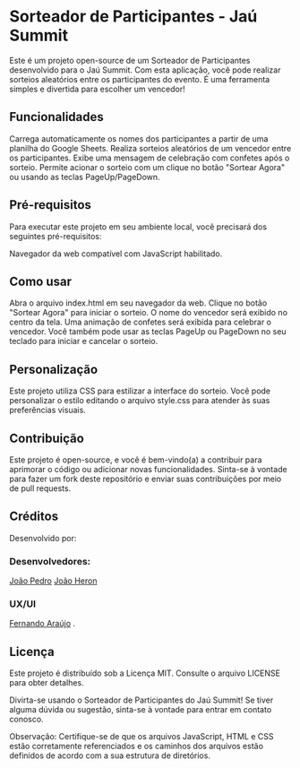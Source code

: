 # Sorteador de Participantes - Jaú Summit
Este é um projeto open-source de um Sorteador de Participantes desenvolvido para o Jaú Summit. Com esta aplicação, você pode realizar sorteios aleatórios entre os participantes do evento. É uma ferramenta simples e divertida para escolher um vencedor!

## Funcionalidades
Carrega automaticamente os nomes dos participantes a partir de uma planilha do Google Sheets.
Realiza sorteios aleatórios de um vencedor entre os participantes.
Exibe uma mensagem de celebração com confetes após o sorteio.
Permite acionar o sorteio com um clique no botão "Sortear Agora" ou usando as teclas PageUp/PageDown.

## Pré-requisitos
Para executar este projeto em seu ambiente local, você precisará dos seguintes pré-requisitos:

Navegador da web compatível com JavaScript habilitado.

## Como usar
Abra o arquivo index.html em seu navegador da web.
Clique no botão "Sortear Agora" para iniciar o sorteio.
O nome do vencedor será exibido no centro da tela.
Uma animação de confetes será exibida para celebrar o vencedor.
Você também pode usar as teclas PageUp ou PageDown no seu teclado para iniciar e cancelar o sorteio.

## Personalização
Este projeto utiliza CSS para estilizar a interface do sorteio. Você pode personalizar o estilo editando o arquivo style.css para atender às suas preferências visuais.

## Contribuição
Este projeto é open-source, e você é bem-vindo(a) a contribuir para aprimorar o código ou adicionar novas funcionalidades. Sinta-se à vontade para fazer um fork deste repositório e enviar suas contribuições por meio de pull requests.

## Créditos
Desenvolvido por:

### Desenvolvedores:
[João Pedro](https://www.linkedin.com/in/joa7b/)
[João Heron](https://github.com/JoaoVictorHeron)

### UX/UI
[Fernando Araújo](https://www.linkedin.com/in/araujofer/) .

## Licença
Este projeto é distribuído sob a Licença MIT. Consulte o arquivo LICENSE para obter detalhes.

Divirta-se usando o Sorteador de Participantes do Jaú Summit! Se tiver alguma dúvida ou sugestão, sinta-se à vontade para entrar em contato conosco.

Observação: Certifique-se de que os arquivos JavaScript, HTML e CSS estão corretamente referenciados e os caminhos dos arquivos estão definidos de acordo com a sua estrutura de diretórios.
